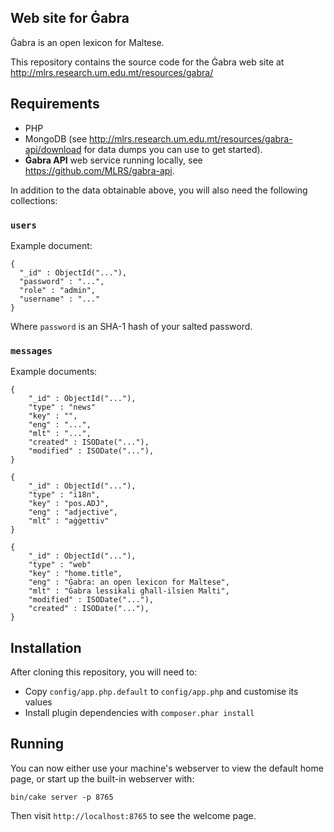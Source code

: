 Web site for Ġabra
------------------

Ġabra is an open lexicon for Maltese.

This repository contains the source code for the Ġabra web site at
<http://mlrs.research.um.edu.mt/resources/gabra/>

## Requirements

- PHP
- MongoDB (see <http://mlrs.research.um.edu.mt/resources/gabra-api/download> for data dumps you can use to get started).
- **Ġabra API** web service running locally, see <https://github.com/MLRS/gabra-api>.

In addition to the data obtainable above, you will also need the following collections:

### `users`

Example document:

```
{
  "_id" : ObjectId("..."),
  "password" : "...",
  "role" : "admin",
  "username" : "..."
}
```

Where `password` is an SHA-1 hash of your salted password.

### `messages`

Example documents:

```
{
    "_id" : ObjectId("..."),
    "type" : "news"
    "key" : "",
    "eng" : "...",
    "mlt" : "...",
    "created" : ISODate("..."),
    "modified" : ISODate("..."),
}

{
    "_id" : ObjectId("..."),
    "type" : "i18n",
    "key" : "pos.ADJ",
    "eng" : "adjective",
    "mlt" : "aġġettiv"
}

{
    "_id" : ObjectId("..."),
    "type" : "web"
    "key" : "home.title",
    "eng" : "Ġabra: an open lexicon for Maltese",
    "mlt" : "Ġabra lessikali għall-ilsien Malti",
    "modified" : ISODate("..."),
    "created" : ISODate("..."),
}
```

## Installation

After cloning this repository, you will need to:

- Copy `config/app.php.default` to `config/app.php` and customise its values
- Install plugin dependencies with `composer.phar install`

## Running

You can now either use your machine's webserver to view the default home page, or start up the built-in webserver with:

```
bin/cake server -p 8765
```

Then visit `http://localhost:8765` to see the welcome page.
